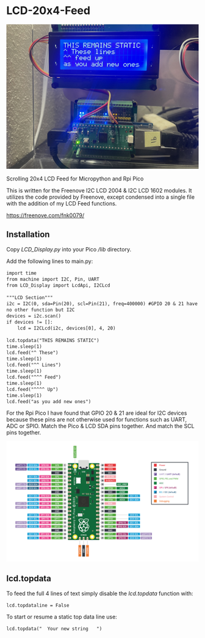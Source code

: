 # LCD-20x4-Feed

![LCD Feed](/images/LCD_Feed.jpg#center)

Scrolling 20x4 LCD Feed for Micropython and Rpi Pico

This is written for the Freenove I2C LCD 2004 & I2C LCD 1602 modules. It utilizes the code provided by Freenove, except condensed into a single file with the addition of my LCD Feed functions.

https://freenove.com/fnk0079/

## Installation

Copy *LCD_Display.py* into your Pico */lib* directory.

Add the following lines to main.py:

    import time
    from machine import I2C, Pin, UART
    from LCD_Display import LcdApi, I2CLcd

    """LCD Section"""
    i2c = I2C(0, sda=Pin(20), scl=Pin(21), freq=400000) #GPIO 20 & 21 have no other function but I2C
    devices = i2c.scan()
    if devices != []:
        lcd = I2CLcd(i2c, devices[0], 4, 20)

    lcd.topdata("THIS REMAINS STATIC")
    time.sleep(1)
    lcd.feed("^ These")
    time.sleep(1)
    lcd.feed("^^ Lines")
    time.sleep(1)
    lcd.feed("^^^ Feed")
    time.sleep(1)
    lcd.feed("^^^^ Up")
    time.sleep(1)
    lcd.feed("as you add new ones")

For the Rpi Pico I have found that GPIO 20 & 21 are ideal for I2C devices because these pins are not otherwise used for functions such as UART, ADC or SPIO. Match the Pico & LCD SDA pins together. And match the SCL pins together. 

![Rpi Pico Pinout](/images/Pico_Pinout.png#center)

## lcd.topdata

To feed the full 4 lines of text simply disable the *lcd.topdata* function with:

    lcd.topdataline = False

To start or resume a static top data line use:

    lcd.topdata("  Your new string   ")
